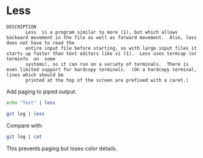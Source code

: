 # Less

	DESCRIPTION
	       Less  is a program similar to more (1), but which allows backward movement in the file as well as forward movement.  Also, less does not have to read the
	       entire input file before starting, so with large input files it starts up faster than text editors like vi (1).  Less uses termcap (or terminfo  on  some
	       systems), so it can run on a variety of terminals.  There is even limited support for hardcopy terminals.  (On a hardcopy terminal, lines which should be
	       printed at the top of the screen are prefixed with a caret.)

Add paging to piped output.

```sh
echo "Text" | less

git log | less
```

Compare with:

```sh
git log | cat
```

This prevents paging but loses color details.

